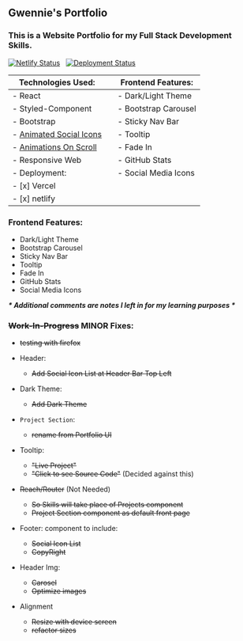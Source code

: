 
## Gwennie's Portfolio
### This is a Website Portfolio for my Full Stack Development Skills.
<Dec2020>
<DeployOnVercel20210108>
<DeployOnNetlify20210109>

[![Netlify Status](https://api.netlify.com/api/v1/badges/aed5ba6e-38ab-46c0-97df-82e2c4136e8b/deploy-status)](https://app.netlify.com/sites/geeeedev/deploys)&nbsp;&nbsp;
[![Deployment Status](https://img.shields.io/endpoint?url=https://devx.sh/api/deployment)](https://devx.sh)


| Technologies Used:                                                                  | | Frontend Features: |
| --------------------------------------------------------------------------------------- | --- | --- |
| - React | | - Dark/Light Theme |
| - Styled-Component | | - Bootstrap Carousel |
| - Bootstrap | | - Sticky Nav Bar |
| - [Animated Social Icons](https://meko-deng.github.io/react-animated-social-icons/) | | - Tooltip |
| - [Animations On Scroll](https://dbramwell.github.io/react-animate-on-scroll/) | | - Fade In |
| - Responsive Web | | - GitHub Stats |
| - Deployment:     | | - Social Media Icons  |
|     - [x] Vercel  |
|     - [x] netlify |     

### Frontend Features:
- Dark/Light Theme
- Bootstrap Carousel
- Sticky Nav Bar
- Tooltip
- Fade In
- GitHub Stats
- Social Media Icons

***\* Additional comments are notes I left in for my learning purposes \****

### ~~Work-In-Progress~~ MINOR Fixes:

- ~~testing with firefox~~

- Header:
    - ~~Add Social Icon List at Header Bar Top Left~~

- Dark Theme:
    - ~~Add Dark Theme~~

- `Project Section`:
    - ~~rename from Portfolio UI~~

- Tooltip:
    - ~~"Live Project"~~
    - ~~"Click to see Source Code"~~ (Decided against this)
    
- ~~Reach/Router~~ (Not Needed)
    - ~~So Skills will take place of Projects component~~
    - ~~Project Section component as default front page~~

- Footer: component to include:
    - ~~Social Icon List~~
    - ~~CopyRight~~

- Header Img:
    - ~~Carosel~~  
    - ~~Optimize images~~

- Alignment 
    - ~~Resize with device screen~~
    - ~~refactor sizes~~


